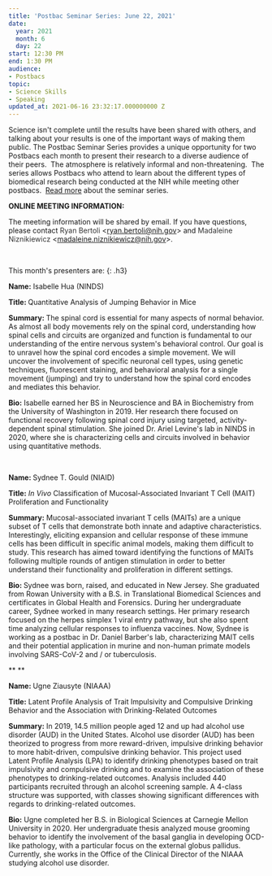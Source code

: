 ```yaml
---
title: 'Postbac Seminar Series: June 22, 2021'
date:
  year: 2021
  month: 6
  day: 22
start: 12:30 PM
end: 1:30 PM
audience:
- Postbacs
topic:
- Science Skills
- Speaking
updated_at: 2021-06-16 23:32:17.000000000 Z
---
```

Science isn\'t complete until the results have been shared with others,
and talking about your results is one of the important ways of making
them public. The Postbac Seminar Series provides a unique opportunity
for two Postbacs each month to present their research to a diverse
audience of their peers.  The atmosphere is relatively informal and
non-threatening.  The series allows Postbacs who attend to learn about
the different types of biomedical research being conducted at the NIH
while meeting other postbacs.  [Read more][1] about the seminar series.

**ONLINE MEETING INFORMATION:**

The meeting information will be shared by email. If you have questions,
please contact <span style="color: #333333; font-family: 'Lucida
Grande', 'Lucida Sans Unicode', Tahoma, Geneva, Verdana, sans-serif;
font-size: 11.0104px; font-style: normal; font-variant-ligatures:
normal; font-variant-caps: normal; font-weight: 400; letter-spacing:
normal; orphans: 2; text-align: start; text-indent: 0px; text-transform:
none; white-space: normal; widows: 2; word-spacing: 0px;
-webkit-text-stroke-width: 0px; background-color: #ffffff;
text-decoration-style: initial; text-decoration-color: initial; display:
inline !important; float: none;">Ryan Bertoli</span>
&lt;[ryan.bertoli@nih.gov](mailto:ryan.bertoli@nih.gov)&gt; and <span
style="color: #333333; font-family: 'Lucida Grande', 'Lucida Sans
Unicode', Tahoma, Geneva, Verdana, sans-serif; font-size: 11.0104px;
font-style: normal; font-variant-ligatures: normal; font-variant-caps:
normal; font-weight: 400; letter-spacing: normal; orphans: 2;
text-align: start; text-indent: 0px; text-transform: none; white-space:
normal; widows: 2; word-spacing: 0px; -webkit-text-stroke-width: 0px;
background-color: #ffffff; text-decoration-style: initial;
text-decoration-color: initial; display: inline !important; float:
none;">Madaleine Niznikiewicz</span>
&lt;[madaleine.niznikiewicz@nih.gov](mailto:madaleine.niznikiewicz@nih.gov)&gt;.

 

This month\'s presenters are:
{: .h3}

**Name:** Isabelle Hua (NINDS)

<strong>Title: </strong>Quantitative Analysis of Jumping Behavior in
Mice

<strong>Summary: </strong>The spinal cord is essential for many aspects
of normal behavior. As almost all body movements rely on the spinal
cord, understanding how spinal cells and circuits are organized and
function is fundamental to our understanding of the entire nervous
system\'s behavioral control. Our goal is to unravel how the spinal cord
encodes a simple movement. We will uncover the involvement of specific
neuronal cell types, using genetic techniques, fluorescent staining, and
behavioral analysis for a single movement (jumping) and try to
understand how the spinal cord encodes and mediates this behavior.

**Bio:** Isabelle earned her BS in Neuroscience and BA in Biochemistry
from the University of Washington in 2019. Her research there focused on
functional recovery following spinal cord injury using targeted,
activity-dependent spinal stimulation. She joined Dr. Ariel Levine's lab
in NINDS in 2020, where she is characterizing cells and circuits
involved in behavior using quantitative methods.

  

<strong>Name: </strong>Sydnee T. Gould (NIAID)

**Title:** *In Vivo* Classification of Mucosal-Associated Invariant T
Cell (MAIT) Proliferation and Functionality

**Summary:** Mucosal-associated invariant T cells (MAITs) are a unique
subset of T cells that demonstrate both innate and adaptive
characteristics. Interestingly, eliciting expansion and cellular
response of these immune cells has been difficult in specific animal
models, making them difficult to study. This research has aimed toward
identifying the functions of MAITs following multiple rounds of antigen
stimulation in order to better understand their functionality and
proliferation in different settings.

<strong>Bio: </strong>Sydnee was born, raised, and educated in New
Jersey. She graduated from Rowan University with a B.S. in Translational
Biomedical Sciences and certificates in Global Health and Forensics.
During her undergraduate career, Sydnee worked in many research
settings. Her primary research focused on the herpes simplex 1 viral
entry pathway, but she also spent time analyzing cellular responses to
influenza vaccines. Now, Sydnee is working as a postbac in Dr. Daniel
Barber's lab, characterizing MAIT cells and their potential application
in murine and non-human primate models involving SARS-CoV-2 and / or
tuberculosis.

** **

<strong>Name: </strong>Ugne Ziausyte (NIAAA)

**Title:** Latent Profile Analysis of Trait Impulsivity and Compulsive
Drinking Behavior and the Association with Drinking-Related Outcomes

**Summary:** In 2019, 14.5 million people aged 12 and up had alcohol use
disorder (AUD) in the United States. Alcohol use disorder (AUD) has been
theorized to progress from more reward-driven, impulsive drinking
behavior to more habit-driven, compulsive drinking behavior. This
project used Latent Profile Analysis (LPA) to identify drinking
phenotypes based on trait impulsivity and compulsive drinking and to
examine the association of these phenotypes to drinking-related
outcomes. Analysis included 440 participants recruited through an
alcohol screening sample. A 4-class structure was supported, with
classes showing significant differences with regards to drinking-related
outcomes. 

**Bio:** Ugne completed her B.S. in Biological Sciences at Carnegie
Mellon University in 2020. Her undergraduate thesis analyzed mouse
grooming behavior to identify the involvement of the basal ganglia in
developing OCD-like pathology, with a particular focus on the external
globus pallidus. Currently, she works in the Office of the Clinical
Director of the NIAAA studying alcohol use disorder.

 



[1]: https://www.training.nih.gov/postbac_seminar_series
